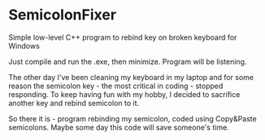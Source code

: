 # SemicolonFixer
Simple low-level C++ program to rebind key on broken keyboard for Windows

Just compile and run the .exe, then minimize. Program will be listening.

The other day I've been cleaning my keyboard in my laptop and for some reason the semicolon key - the most critical in coding - stopped responding. To keep having fun with my hobby, I decided to sacrifice another key and rebind semicolon to it.

So there it is - program rebinding my semicolon, coded using Copy&Paste semicolons.
Maybe some day this code will save someone's time.
